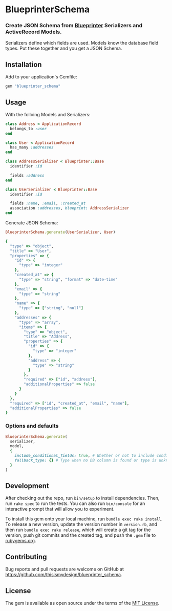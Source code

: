 # BlueprinterSchema

### Create JSON Schema from [Blueprinter](https://github.com/procore-oss/blueprinter) Serializers and ActiveRecord Models.

Serializers define which fields are used. Models know the database field types. Put these together and you get a JSON Schema.

## Installation

Add to your application's Gemfile:

```rb
gem "blueprinter_schema"
```

## Usage

With the folloing Models and Serializers:
```rb
class Address < ApplicationRecord
  belongs_to :user
end

class User < ApplicationRecord
  has_many :addresses
end

class AddressSerializer < Blueprinter::Base
  identifier :id

  fields :address
end

class UserSerializer < Blueprinter::Base
  identifier :id

  fields :name, :email, :created_at
  association :addresses, blueprint: AddressSerializer
end
```

Generate JSON Schema:
```rb
BlueprinterSchema.generate(UserSerializer, User)
```

```rb
{
  "type" => "object",
  "title" => "User",
  "properties" => {
    "id" => {
      "type" => "integer"
    },
    "created_at" => {
      "type" => "string", "format" => "date-time"
    },
    "email" => {
      "type" => "string"
    },
    "name" => {
      "type" => ["string", "null"]
    },
    "addresses" => {
      "type" => "array",
      "items" => {
        "type" => "object",
        "title" => "Address",
        "properties" => {
          "id" => {
            "type" => "integer"
          },
          "address" => {
            "type" => "string"
          }
        },
        "required" => ["id", "address"],
        "additionalProperties" => false
      }
    }
  },
  "required" => ["id", "created_at", "email", "name"],
  "additionalProperties" => false
}
```

### Options and defaults

```rb
BlueprinterSchema.generate(
  serializer,
  model,
  {
    include_conditional_fields: true, # Whether or not to include conditional fields from the serializer
    fallback_type: {} # Type when no DB column is found or type is unknown. E.g. { 'type' => 'object' }
  }
)
```

## Development

After checking out the repo, run `bin/setup` to install dependencies. Then, run `rake spec` to run the tests. You can also run `bin/console` for an interactive prompt that will allow you to experiment.

To install this gem onto your local machine, run `bundle exec rake install`. To release a new version, update the version number in `version.rb`, and then run `bundle exec rake release`, which will create a git tag for the version, push git commits and the created tag, and push the `.gem` file to [rubygems.org](https://rubygems.org).

## Contributing

Bug reports and pull requests are welcome on GitHub at https://github.com/thisismydesign/blueprinter_schema.

## License

The gem is available as open source under the terms of the [MIT License](https://opensource.org/licenses/MIT).
